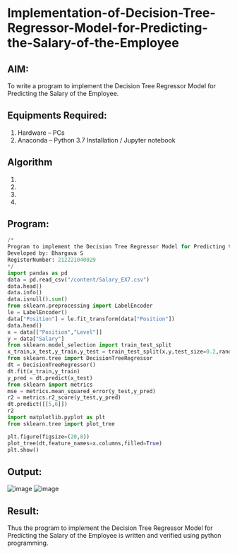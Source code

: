 # Implementation-of-Decision-Tree-Regressor-Model-for-Predicting-the-Salary-of-the-Employee

## AIM:
To write a program to implement the Decision Tree Regressor Model for Predicting the Salary of the Employee.

## Equipments Required:
1. Hardware – PCs
2. Anaconda – Python 3.7 Installation / Jupyter notebook

## Algorithm
1. 
2. 
3. 
4. 

## Program:
```python
/*
Program to implement the Decision Tree Regressor Model for Predicting the Salary of the Employee.
Developed by: Bhargava S
RegisterNumber: 212221040029
*/
import pandas as pd
data = pd.read_csv("/content/Salary_EX7.csv")
data.head()
data.info()
data.isnull().sum()
from sklearn.preprocessing import LabelEncoder
le = LabelEncoder()
data["Position"] = le.fit_transform(data["Position"])
data.head()
x = data[["Position","Level"]]
y = data["Salary"]
from sklearn.model_selection import train_test_split
x_train,x_test,y_train,y_test = train_test_split(x,y,test_size=0.2,random_state=2)
from sklearn.tree import DecisionTreeRegressor
dt = DecisionTreeRegressor()
dt.fit(x_train,y_train)
y_pred = dt.predict(x_test)
from sklearn import metrics
mse = metrics.mean_squared_error(y_test,y_pred)
r2 = metrics.r2_score(y_test,y_pred)
dt.predict([[5,6]])
r2
import matplotlib.pyplot as plt
from sklearn.tree import plot_tree

plt.figure(figsize=(20,8))
plot_tree(dt,feature_names=x.columns,filled=True)
plt.show()
```

## Output:
![image](https://github.com/Bhargava-Shankar/Implementation-of-Decision-Tree-Regressor-Model-for-Predicting-the-Salary-of-the-Employee/assets/85554376/6ee59942-5000-4a34-a541-c074e4ff4a95)
![image](https://github.com/Bhargava-Shankar/Implementation-of-Decision-Tree-Regressor-Model-for-Predicting-the-Salary-of-the-Employee/assets/85554376/99d25abb-f1a7-4952-8073-b388eccc0be7)




## Result:
Thus the program to implement the Decision Tree Regressor Model for Predicting the Salary of the Employee is written and verified using python programming.
